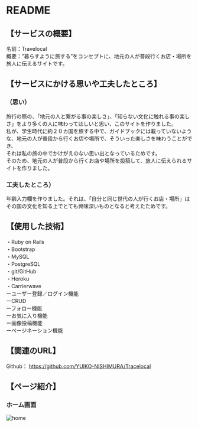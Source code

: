 # README
## 【サービスの概要】<br>
名前：Travelocal<br>
概要：”暮らすように旅する”をコンセプトに、地元の人が普段行くお店・場所を旅人に伝えるサイトです。<br>

## 【サービスにかける思いや工夫したところ】<br>
### （思い）<br>
旅行の際の、「地元の人と繋がる事の楽しさ」、「知らない文化に触れる事の楽しさ」をより多くの人に味わってほしいと思い、このサイトを作りました。<br>
私が、学生時代に約２０カ国を旅する中で、ガイドブックには載っていないような、地元の人が普段から行くお店や場所で、そういった楽しさを味わうことができ、<br>
それは私の旅の中でかけがえのない思い出となっているためです。<br>
そのため、地元の人が普段から行くお店や場所を投稿して、旅人に伝えられるサイトを作りました。<br>
### 工夫したところ）<br>
年齢入力欄を作りました。それは、「自分と同じ世代の人が行くお店・場所」はその国の文化を知る上でとても興味深いものとなると考えたためです。<br>

## 【使用した技術】<br>
・Ruby on Rails <br>
・Bootstrap<br>
・MySQL<br>
・PostgreSQL<br>
・git/GitHub<br>
・Heroku<br>
・Carrierwave<br>
ーユーザー登録／ログイン機能<br>
ーCRUD<br>
ーフォロー機能<br>
ーお気に入り機能<br>
ー画像投稿機能<br>
ーページネーション機能<br>

## 【関連のURL】<br>
Github： https://github.com/YUIKO-NISHIMURA/Tracelocal<br>

## 【ページ紹介】<br>
### ホーム画面
![home](app/assets/images/travellocal1.jpg)
